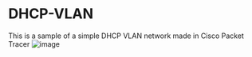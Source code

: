 # DHCP-VLAN
This is a sample of a simple DHCP VLAN network made in Cisco Packet Tracer
![image](https://github.com/user-attachments/assets/87602592-76f6-47f6-b504-295ea7edb115)
